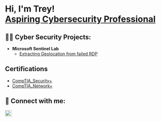 <h1>Hi, I'm Trey! <br/><a href="https://www.linkedin.com/in/TrevonGrady/">Aspiring Cybersecurity Professional</a></h1>

<h2>👨‍💻 Cyber Security Projects:</h2>

- <b>Microsoft Sentinel Lab</b>
  - [Extracting Geolocation from failed RDP](https://github.com/TreyGrady/Sentinel-Lab)


<h2>Certifications</h2>

- [CompTIA_Security+](https://www.credly.com/badges/5436c3ae-4414-4a48-a26f-fc1e8e9bf862)
- [CompTIA_Network+](https://www.credly.com/badges/dbd1d8fe-a454-442b-b878-d5a1dcf9ea93)

<h2> 🤳 Connect with me:</h2>

[<img align="left" alt="TrevonGrady | LinkedIn" width="22px" src="https://cdn.jsdelivr.net/npm/simple-icons@v3/icons/linkedin.svg" />][linkedin]

[linkedin]: https://linkedin.com/in/TrevonGrady

<!--
**TreyGrady/TreyGrady** is a ✨ _special_ ✨ repository because its `README.md` (this file) appears on your GitHub profile.

Here are some ideas to get you started:

- 🔭 I’m currently working on ...
- 🌱 I’m currently learning ...
- 👯 I’m looking to collaborate on ...
- 🤔 I’m looking for help with ...
- 💬 Ask me about ...
- 📫 How to reach me: ...
- 😄 Pronouns: ...
- ⚡ Fun fact: ...
-->
